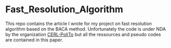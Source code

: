 # Fast_Resolution_Algorithm
This repo contains the article I wrote for my project on fast resolution algorithm based on the BACA method.
Unfortunately the code is under NDA by the organization [CERL-PoliTo](https://github.com/CERL-PoliTo) but all the ressources and pseudo codes are contained in this paper.
